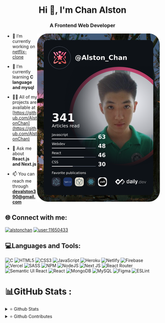 <h1 align="center">Hi 👋, I'm Chan Alston</h1>
<h3 align="center">A Frontend Web Developer</h3>

<a href="https://app.daily.dev/Alston_Chan"><img align='right' src="./daily.dev.png" width="400" alt="Alston Chan's Dev Card"/></a>

- 🔭 I’m currently working on [netflix-clone](https://github.com/AlstonChan/Netflix-clone)

- 🌱 I’m currently learning **C language and mysql**

- 👨‍💻 All of my projects are available at [https://github.com/AlstonChan](https://github.com/AlstonChan)

- 💬 Ask me about **React.js and Next.js**

- 📫 You can reach me through **devalston390@gmail.com**

<h2 align="left">🌐 Connect with me:</h2>
<p align="left">
<a href="https://codepen.io/alstonchan" target="blank"><img align="center" src="https://raw.githubusercontent.com/rahuldkjain/github-profile-readme-generator/master/src/images/icons/Social/codepen.svg" alt="alstonchan" height="30" width="40" /></a>
<a href="https://stackoverflow.com/users/user:11650433" target="blank"><img align="center" src="https://raw.githubusercontent.com/rahuldkjain/github-profile-readme-generator/master/src/images/icons/Social/stack-overflow.svg" alt="user:11650433" height="30" width="40" /></a>
</p>

<h2 align="left">💻Languages and Tools:</h2>

![C](https://img.shields.io/badge/c-%2300599C.svg?style=for-the-badge&logo=c&logoColor=white) ![HTML5](https://img.shields.io/badge/html5-%23E34F26.svg?style=for-the-badge&logo=html5&logoColor=white) ![CSS3](https://img.shields.io/badge/css3-%231572B6.svg?style=for-the-badge&logo=css3&logoColor=white) ![JavaScript](https://img.shields.io/badge/javascript-%23323330.svg?style=for-the-badge&logo=javascript&logoColor=%23F7DF1E) ![Heroku](https://img.shields.io/badge/heroku-%23430098.svg?style=for-the-badge&logo=heroku&logoColor=white) ![Netlify](https://img.shields.io/badge/netlify-%23000000.svg?style=for-the-badge&logo=netlify&logoColor=#00C7B7) ![Firebase](https://img.shields.io/badge/firebase-%23039BE5.svg?style=for-the-badge&logo=firebase) ![Vercel](https://img.shields.io/badge/vercel-%23000000.svg?style=for-the-badge&logo=vercel&logoColor=white) ![SASS](https://img.shields.io/badge/SASS-hotpink.svg?style=for-the-badge&logo=SASS&logoColor=white) ![NPM](https://img.shields.io/badge/NPM-%23000000.svg?style=for-the-badge&logo=npm&logoColor=white) ![NodeJS](https://img.shields.io/badge/node.js-6DA55F?style=for-the-badge&logo=node.js&logoColor=white) ![Next JS](https://img.shields.io/badge/Next-black?style=for-the-badge&logo=next.js&logoColor=white) ![React Router](https://img.shields.io/badge/React_Router-CA4245?style=for-the-badge&logo=react-router&logoColor=white) ![Semantic UI React](https://img.shields.io/badge/Semantic%20UI%20React-%2335BDB2.svg?style=for-the-badge&logo=SemanticUIReact&logoColor=white) ![React](https://img.shields.io/badge/react-%2320232a.svg?style=for-the-badge&logo=react&logoColor=%2361DAFB) ![MongoDB](https://img.shields.io/badge/MongoDB-%234ea94b.svg?style=for-the-badge&logo=mongodb&logoColor=white) ![MySQL](https://img.shields.io/badge/mysql-%2300f.svg?style=for-the-badge&logo=mysql&logoColor=white) ![Figma](https://img.shields.io/badge/figma-%23F24E1E.svg?style=for-the-badge&logo=figma&logoColor=white) ![ESLint](https://img.shields.io/badge/ESLint-4B3263?style=for-the-badge&logo=eslint&logoColor=white)

# 📊GitHub Stats :

<p ><details>
<summary>⭐️ Github Stats</summary>
<img src="https://github-readme-stats.vercel.app/api?username=AlstonChan&theme=radical&hide_border=false&include_all_commits=true&count_private=true"/>
<img src='https://github-readme-stats.vercel.app/api/top-langs/?username=AlstonChan&theme=radical&hide_border=false&include_all_commits=true&count_private=true&layout=compact'>

</details>
<details>
<summary>⭐️ Github Contributes</summary>
<img src="https://github-readme-streak-stats.herokuapp.com/?user=AlstonChan&theme=radical&hide_border=false" />
</details></p>

![]()<br/>
